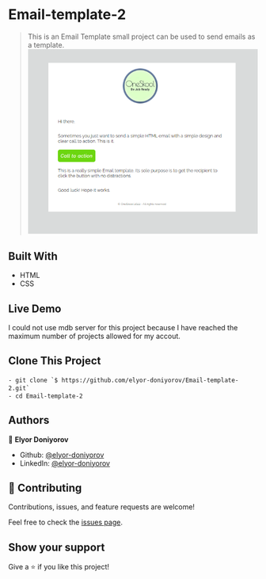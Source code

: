 # Email-template-2

> This is an Email Template small project can be used to send emails as a template. 
![screenshot](img/Screenshot.png)



## Built With

- HTML
- CSS


## Live Demo

I could not use mdb server for this project because I have reached the maximum number of projects allowed for my accout.


## Clone This Project
```
- git clone `$ https://github.com/elyor-doniyorov/Email-template-2.git`
- cd Email-template-2
```


## Authors

👤 **Elyor Doniyorov**

- Github: [@elyor-doniyorov](https://github.com/elyor-doniyorov)
- LinkedIn: [@elyor-doniyorov](www.linkedin.com/in/elyor-doniyorov)


## 🤝 Contributing

Contributions, issues, and feature requests are welcome!

Feel free to check the [issues page](https://github.com/elyor-doniyorov/Email-template-2/issues/1).

## Show your support

Give a ⭐️ if you like this project!
